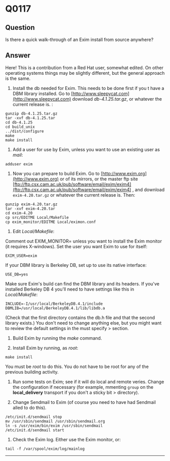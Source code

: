 Q0117
=====

Question
--------

Is there a quick walk-through of an Exim install from source anywhere?

Answer
------

Here! This is a contribution from a Red Hat user, somewhat edited. On
other operating systems things may be slightly different, but the
general approach is the same.

1.  Install the db needed for Exim. This needs to be done first if you t
    have a DBM library installed. Go to
    [http://www.sleepycat.com](http://www.sleepycat.com) download
    *db-4.1.25.tar.gz*, or whatever the current release is. :

<!-- -->

    gunzip db-4.1.25.tar.gz
    tar -xvf db-4.1.25.tar
    cd db-4.1.25
    cd build_unix
    ../dist/configure
    make
    make install

1.  Add a user for use by Exim, unless you want to use an existing user
    as *mail*:

<!-- -->

    adduser exim

1.  Now you can prepare to build Exim. Go to
    [http://www.exim.org](http://www.exim.org) or of its mirrors, or the
    master ftp site
    [ftp://ftp.csx.cam.ac.uk/pub/software/email/exim/exim4](ftp://ftp.csx.cam.ac.uk/pub/software/email/exim/exim4)
    , and download `exim-4.20.tar.gz` or whatever the current release
    is. Then:

<!-- -->

    gunzip exim-4.20.tar.gz
    tar -xvf exim-4.20.tar
    cd exim-4.20
    cp src/EDITME Local/Makefile
    cp exim_monitor/EDITME Local/eximon.conf

1.  Edit *Local/Makefile*:

Comment out EXIM\_MONITOR= unless you want to install the Exim monitor
(it requires X-windows). Set the user you want Exim to use for itself:

    EXIM_USER=exim

If your DBM library is Berkeley DB, set up to use its native interface:

    USE_DB=yes

Make sure Exim's build can find the DBM library and its headers. If
you've installed Berkeley DB 4 you'll need to have settings like this in
*Local/Makefile*:

    INCLUDE=-I/usr/local/BerkeleyDB.4.1/include
    DBMLIB=/usr/local/BerkeleyDB.4.1/lib/libdb.a

(Check that the first directory contains the db.h file and that the second library exists.) You don't need to change anything else, but you might want to review the default settings in the  must specify > section.

1.  Build Exim by running the *make* command.

2.  Install Exim by running, as *root*:

<!-- -->

    make install

You must be *root* to do this. You do not have to be root for any of the
previous building activity.

1.  Run some tests on Exim; see if it will do local and remote veries. Change the configuration if necessary (for example, mmenting `group` on the **local\_delivery** transport if you don't a      sticky bit     > directory).

2.  Change Sendmail to Exim (of course you need to have had Sendmail
    alled to do this).

<!-- -->

    /etc/init.d/sendmail stop
    mv /usr/sbin/sendmail /usr/sbin/sendmail.org
    ln -s /usr/exim/bin/exim /usr/sbin/sendmail
    /etc/init.d/sendmail start

1.  Check the Exim log. Either use the Exim monitor, or:

<!-- -->

    tail -f /var/spool/exim/log/mainlog

* * * * *

